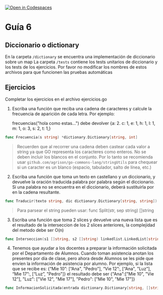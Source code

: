 [![Open in Codespaces](https://classroom.github.com/assets/launch-codespace-7f7980b617ed060a017424585567c406b6ee15c891e84e1186181d67ecf80aa0.svg)](https://classroom.github.com/open-in-codespaces?assignment_repo_id=10860519)
# Guía 6
## Diccionario o dictionary

En la carpeta `/dictionary` se encuentra una implementación de diccionario sobre un map
La carpeta `/tests` contiene los tests unitarios de diccionario y los tests de los ejercicios. Por favor no modificar los nombres de estos archivos para que funcionen las pruebas automáticas

## Ejercicios

Completar los ejercicios en el archivo ejercicios.go

1. Escriba una función que reciba una cadena de caracteres y calcule la frecuencia de aparición de cada letra. Por ejemplo:

	frecuencias("hola como estas...") debe devolver 
	{a: 2. c: 1, e: 1, h: 1, l: 1, m: 1, o: 3, s: 2, t: 1,}

```go
func Frecuencia(s string) *dictionary.Dictionary[string, int]
```

> Recuerden que al recorrer una cadena deben castear cada valor a string ya que GO representa los caracteres como enteros. No se deben incluir los blancos en el conjunto. Por lo tanto se recomienda usar `github.com/agrison/go-commons-lang/stringUtils` para chequear si un caracter es un blanco (espacio, tabulador, salto de línea, etc.)

2. Escriba una función que toma un texto en castellano y un diccionario, y devuelve la oración traducida palabra por palabra según el diccionario. Si una palabra no se encuentra en el diccionario, deberá sustituirla por <error> en la cadena resultante.

```go
func Traducir(texto string, dic dictionary.Dictionary[string, string]) string
```
> Para parsear el string pueden usar: func Split(str, sep string) []string

3. Escriba una función que toma 2 slices y devuelve una nueva lista que es el resultado de la interseccion de los 2 slices anteriores, la complejidad del metodo debe ser O(n)

```go
func Interseccion(s1 []string, s2 []string) linkedlist.LinkedList[string]
```

4. Tenemos que ayudar a los docentes a preparar la información solicitada por el
Departamento de Alumnos.
Cuando toman asistencia anotan los presentes por
día de clase, pero ahora desde Alumnos se les pide que envíen la información
de asistencia por alumno.  Por ejemplo, si la
lista que se recibe es:
{“Mie 10”: [“Ana", "Pedro"], “Vie 12”:, [“Ana", "Luz”], “Mie 17”:, [“Luz”, "Pedro"]}
el resultado debe ser 
{"Ana":["Mie 10", "Vie 12"], "Luz": ["Vie 12", "Mie 17"], "Pedro": ["Mie 10", "Mie 17"]}

```go
func InformacionSolicitada(entrada dictionary.Dictionary[string, []string]) *dictionary.Dictionary[string, []string]
```
